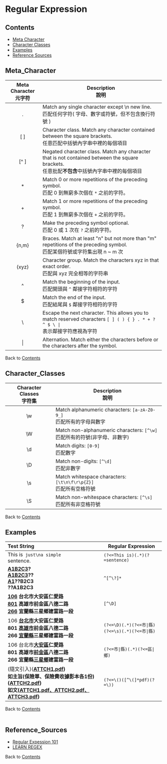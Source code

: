 # Regular Expression  

## Contents
* [Meta Character](#Meta_Character)
* [Character Classes](#Character_Classes)
* [Examples](#Examples)  
* [Reference Sources](#Reference_Sources)

## Meta_Character

| Meta Character <br/> 元字符 | Description <br/> 說明 |
|:----:|----|
|.| Match any single character except \n new line. <br/> 匹配任何字符( 字母、數字或符號，但不包含換行符號 ) |
|[ ]| Character class. Match any character contained between the square brackets. <br/> 任意匹配中括號內字串中裡的每個項目 |
|[^ ]| Negated character class. Match any character that is not contained between the square brackets. <br/> 任意批配**不包含**中括號內字串中裡的每個項目 |
|*| Match 0 or more repetitions of the preceding symbol. <br/> 匹配 0 到無窮多次個在 <code>*</code> 之前的字符。 |
|+| Match 1 or more repetitions of the preceding symbol. <br/> 匹配 1 到無窮多次個在 <code>+</code> 之前的字符。 |
|?| Make the preceding symbol optional. <br/> 匹配 0 或 1 次在 <code>?</code> 之前的字符。 |
|{n,m}| Braces. Match at least "n" but not more than "m" repetitions of the preceding symbol. <br/> 匹配某個符號或字符集出現 n ~ m 次 |
|(xyz)| Character group. Match the characters xyz in that exact order. <br/> 匹配與 xyz 完全相等的字符串 |
|^| Match the beginning of the input. <br/> 匹配開頭與 <code>^</code> 鄰接字符相符的字符 |
|$| Match the end of the input. <br/> 匹配結尾與 <code>$</code> 鄰接字符相符的字符 |
|&#92;| Escape the next character. This allows you to match reserved characters <code>[ ] ( ) { } . * + ? ^ $ \ &#124;</code> <br/> 表示鄰接字符應視為字符 |
|&#124;| Alternation. Match either the characters before or the characters after the symbol. |

Back to [Contents](#Contents)
<br>

## Character_Classes

| Character Classes <br/> 字符集 | Description <br/> 說明 |
|:----:|----|
|\w| Match alphanumeric characters: `[a-zA-Z0-9_]` <br/> 匹配所有的字母與數字 |
|\W| Match non-alphanumeric characters: `[^\w]` <br/> 匹配所有的符號(非字母、非數字) |
|\d| Match digits: `[0-9]` <br/> 匹配數字 |
|\D| Match non-digits: `[^\d]` <br/> 匹配非數字 |
|\s| Match whitespace characters: `[\t\n\f\r\p{Z}]` <br/> 匹配所有空格符號 |
|\S| Match non-whitespace characters: `[^\s]` <br/> 匹配所有非空格符號 |

Back to [Contents](#Contents)
<br>

## Examples   

| Test String | Regular Expression |
|:----|----|
| This is<code> just\na simple </code>sentence. | <code>(?<=This is)(.*)(?=sentence)</code> | 
| <a href="#learn-regex"><strong>A1B2C3<strong></a>? <br> <a href="#learn-regex"><strong>A1B2C3<strong></a>?? <br> <a href="#learn-regex"><strong>A1<strong></a>??B2C3 <br> ??A1B2C3 | <code>^[^\\?]*</code> | 
| <a href="#learn-regex"><strong>106<strong></a> 台北市大安區仁愛路 <br> <a href="#learn-regex"><strong>801<strong></a> 高雄市前金區八德二路 <br> <a href="#learn-regex"><strong>266<strong></a> 宜蘭縣三星鄉建富路一段 | <code>[^\D]</code> | 
| 106 <a href="#learn-regex"><strong>台北市<strong></a>大安區仁愛路 <br> 801 <a href="#learn-regex"><strong>高雄市<strong></a>前金區八德二路 <br> 266 <a href="#learn-regex"><strong>宜蘭縣<strong></a>三星鄉建富路一段 | <code>(?<=\D)(.\*)(?<=市\|縣)</code> <br> <code>(?<=\s)(.\*)(?<=市\|縣)</code> | 
| 106 台北市<a href="#learn-regex"><strong>大安區<strong></a>仁愛路 <br> 801 高雄市<a href="#learn-regex"><strong>前金區<strong></a>八德二路 <br> 266 宜蘭縣<a href="#learn-regex"><strong>三星鄉<strong></a>建富路一段 | <code>(?<=市\|縣)(.*)(?<=區\|鄉)</code> |
| (隨文引入)(<a href="#learn-regex"><strong>ATTCH1.pdf<strong></a>) <br> 如主旨(保險單、保險費收據影本各1份)(<a href="#learn-regex"><strong>ATTCH2.pdf<strong></a>) <br> 如文(<a href="#learn-regex"><strong>ATTCH1.pdf、ATTCH2.pdf、ATTCH3.pdf<strong></a>) | <code>(?<=\\()([^\\(]*pdf)(?=\\))</code> | 

Back to [Contents](#Contents)  
<br>

## Reference_Sources

- [Regular Expession 101](https://regex101.com/ "語法測試用")  
- [LEARN REGEX](https://github.com/ziishaned/learn-regex/blob/master/translations/README-cn.md)

Back to [Contents](#Contents)
<br>
